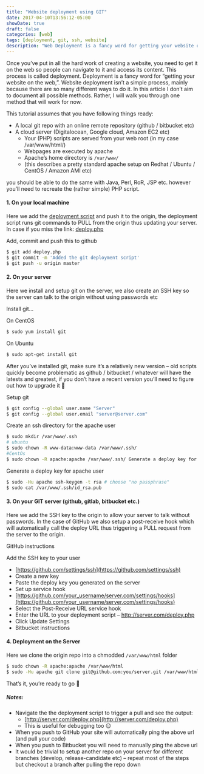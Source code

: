 ```yaml
---
title: "Website deployment using GIT"
date: 2017-04-10T13:56:12-05:00
showDate: true
draft: false
categories: [web]
tags: [deployment, git, ssh, website]
description: "Web Deployment is a fancy word for getting your website on the web, This article explains step by step Website deployment guid through GIT."
---
```


Once you’ve put in all the hard work of creating a website, you need to get it on the web so people can navigate to it and access its content. This process is called deployment. Deployment is a fancy word for “getting your website on the web,”.  Website deployment isn’t a simple process, mainly because there are so many different ways to do it. In this article I don’t aim to document all possible methods. Rather, I will walk you through one method that will work for now.

This tutorial assumes that you have following things ready:

- A local git repo with an online remote repository (github / bitbucket etc)
- A cloud server (Digitalocean, Google cloud, Amazon EC2 etc)
    - Your (PHP) scripts are served from your web root (in my case /var/www/html/)
    - Webpages are executed by apache
    - Apache’s home directory is `/var/www/`
    - (this describes a pretty standard apache setup on Redhat / Ubuntu / CentOS / Amazon AMI etc)
    
you should be able to do the same with Java, Perl, RoR, JSP etc. however you’ll need to recreate the (rather simple) PHP script.

#### 1. On your local machine
Here we add the [deployment script](https://gist.github.com/oodavid/1809044#file-deploy-php) and push it to the origin, the deployment script runs git commands to PULL from the origin thus updating your server.
In case if you miss the link: [deploy.php](https://gist.github.com/oodavid/1809044#file-deploy-php)

Add, commit and push this to github
```sh 
$ git add deploy.php
$ git commit -m 'Added the git deployment script' 
$ git push -u origin master
```
#### 2. On your server
Here we install and setup git on the server, we also create an SSH key so the server can talk to the origin without using passwords etc

Install git…

On CentOS
```sh 
$ sudo yum install git
```

On Ubuntu
```sh 
$ sudo apt-get install git
```
After you’ve installed git, make sure it’s a relatively new version – old scripts quickly become problematic as github / bitbucket / whatever will have the latests and greatest, if you don’t have a recent version you’ll need to figure out how to upgrade it 🙂

Setup git
```sh 
$ git config --global user.name "Server"
$ git config --global user.email "server@server.com"
```
Create an ssh directory for the apache user
```sh 
$ sudo mkdir /var/www/.ssh
# ubuntu
$ sudo chown -R www-data:www-data /var/www/.ssh/
#CentOs
$ sudo chown -R apache:apache /var/www/.ssh/ Generate a deploy key for apache user
```
Generate a deploy key for apache user
```sh
$ sudo -Hu apache ssh-keygen -t rsa # choose "no passphrase"
$ sudo cat /var/www/.ssh/id_rsa.pub
```
#### 3. On your GIT server (github, gitlab, bitbucket etc.)
Here we add the SSH key to the origin to allow your server to talk without passwords. In the case of GitHub we also setup a post-receive hook which will automatically call the deploy URL thus triggering a PULL request from the server to the origin.

GitHub instructions

Add the SSH key to your user

- [https://github.com/settings/ssh](https://github.com/settings/ssh)
- Create a new key
- Paste the deploy key you generated on the server
- Set up service hook
- [https://github.com/your_username/server.com/settings/hooks](https://github.com/your_username/server.com/settings/hooks)
- Select the Post-Receive URL service hook
- Enter the URL to your deployment script – http://server.com/deploy.php
- Click Update Settings
- Bitbucket instructions

#### 4. Deployment on the Server
Here we clone the origin repo into a chmodded `/var/www/html` folder

```sh 
$ sudo chown -R apache:apache /var/www/html
$ sudo -Hu apache git clone git@github.com:you/server.git /var/www/html
```

That’s it, you’re ready to go 🙂

##### Notes:

- Navigate the the deployment script to trigger a pull and see the output:
    - [http://server.com/deploy.php](http://server.com/deploy.php)
    - This is useful for debugging too 😉
- When you push to GitHub your site will automatically ping the above url (and pull your code)
- When you push to Bitbucket you will need to manually ping the above url
- It would be trivial to setup another repo on your server for different branches (develop, release-candidate etc) – repeat most of the steps but checkout a branch after pulling the repo down


